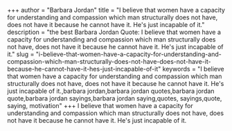 +++
author = "Barbara Jordan"
title = "I believe that women have a capacity for understanding and compassion which man structurally does not have, does not have it because he cannot have it. He's just incapable of it."
description = "the best Barbara Jordan Quote: I believe that women have a capacity for understanding and compassion which man structurally does not have, does not have it because he cannot have it. He's just incapable of it."
slug = "i-believe-that-women-have-a-capacity-for-understanding-and-compassion-which-man-structurally-does-not-have-does-not-have-it-because-he-cannot-have-it-hes-just-incapable-of-it"
keywords = "I believe that women have a capacity for understanding and compassion which man structurally does not have, does not have it because he cannot have it. He's just incapable of it.,barbara jordan,barbara jordan quotes,barbara jordan quote,barbara jordan sayings,barbara jordan saying,quotes, sayings,quote, saying, motivation"
+++
I believe that women have a capacity for understanding and compassion which man structurally does not have, does not have it because he cannot have it. He's just incapable of it.

